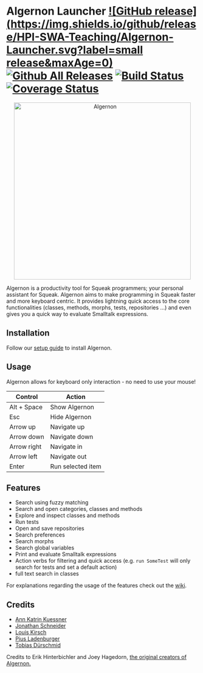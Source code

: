 # Algernon Launcher [![GitHub release](https://img.shields.io/github/release/HPI-SWA-Teaching/Algernon-Launcher.svg?label=small release&maxAge=0)](https://github.com/HPI-SWA-Teaching/Algernon-Launcher/releases/latest) [![Github All Releases](https://img.shields.io/github/downloads/HPI-SWA-Teaching/Algernon-Launcher/total.svg?maxAge=0)](https://github.com/HPI-SWA-Teaching/Algernon-Launcher/releases) [![Build Status](https://img.shields.io/travis/HPI-SWA-Teaching/Algernon-Launcher/master.svg?maxAge=0)](https://travis-ci.org/HPI-SWA-Teaching/Algernon-Launcher) [![Coverage Status](https://img.shields.io/coveralls/HPI-SWA-Teaching/Algernon-Launcher/master.svg?maxAge=0)](https://coveralls.io/github/HPI-SWA-Teaching/Algernon-Launcher?branch=master)

<p align="center">
  <img src="https://cloud.githubusercontent.com/assets/6453623/16036676/47e23582-321d-11e6-9032-bcb96873d348.png" width="465" alt="Algernon"/>
</p>

Algernon is a productivity tool for Squeak programmers; your personal assistant for Squeak. Algernon aims to make programming in Squeak faster and more keyboard centric. It provides lightning quick access to the core functionalities (classes, methods, morphs, tests, repositories ...) and even gives you a quick way to evaluate Smalltalk expressions.

## Installation
Follow our [setup guide](https://github.com/HPI-SWA-Teaching/Algernon-Launcher/wiki/Setup-Guide) to install Algernon.

## Usage

Algernon allows for keyboard only interaction - no need to use your mouse!

| Control     | Action            |
|-------------|-------------------|
| Alt + Space | Show Algernon     |
| Esc         | Hide Algernon     |
| Arrow up    | Navigate up       |
| Arrow down  | Navigate down     |
| Arrow right | Navigate in       |
| Arrow left  | Navigate out      |
| Enter       | Run selected item |


## Features

- Search using fuzzy matching
- Search and open categories, classes and methods
- Explore and inspect classes and methods
- Run tests
- Open and save repositories
- Search preferences
- Search morphs
- Search global variables
- Print and evaluate Smalltalk expressions 
- Action verbs for filtering and quick access (e.g. `run SomeTest` will only search for tests and set a default action)
- full text search in classes

For explanations regarding the usage of the features check out the [wiki](https://github.com/HPI-SWA-Teaching/Algernon-Launcher/wiki).


## Credits

*  [Ann Katrin Kuessner](https://github.com/annkatrinkuessner)
*  [Jonathan Schneider](https://github.com/jonaschn)
*  [Louis Kirsch](https://github.com/timediv)
*  [Pius Ladenburger](https://github.com/GittiHab)
*  [Tobias Dürschmid](https://github.com/tobiduer)


Credits to Erik Hinterbichler and Joey Hagedorn, [the original creators of Algernon.](http://erikhinterbichler.com/apps/algernon/)
